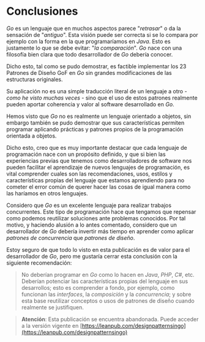 # Conclusiones

_Go_ es un lenguaje que en muchos aspectos parece "_retrasar_" o da la sensación de "_antiguo_". Esta visión puede ser correcta si se lo compara por ejemplo con la forma en la que programaríamos en _Java_. Esto es justamente lo que se debe evitar: "_la comparación_". _Go_ nace con una filosofía bien clara que todo desarrollador de _Go_ debería conocer.

Dicho esto, tal como se pudo demostrar, es factible implementar los 23 Patrones de Diseño GoF en _Go_ sin grandes modificaciones de las estructuras originales.

Su aplicación no es una simple traducción literal de un lenguaje a otro - _como he visto muchas veces_ - sino que el uso de estos patrones realmente pueden aportar coherencia y valor al software desarrollado en _Go_.

Hemos visto que _Go_ no es realmente un lenguaje orientado a objetos, sin embargo también se pudo demostrar que sus características permiten programar aplicando prácticas y patrones propios de la programación orientada a objetos.

Dicho esto, creo que es muy importante destacar que cada lenguaje de programación nace con un propósito definido, y que si bien las experiencias previas que tenemos como desarrolladores de software nos pueden facilitar el aprendizaje de nuevos lenguajes de programación, es vital comprender cuales son las recomendaciones, usos, estilos y características propias del lenguaje que estamos aprendiendo para no cometer el error común de querer hacer las cosas de igual manera como las haríamos en otros lenguajes.

Considero que _Go_ es un excelente lenguaje para realizar trabajos concurrentes. Este tipo de programación hace que tengamos que repensar como podemos reutilizar soluciones ante problemas conocidos. Por tal motivo, y haciendo alusión a lo antes comentado, considero que un desarrollador de _Go_ debería invertir más tiempo en aprender como aplicar _patrones de concurrencia_ que _patrones de diseño_.

Estoy seguro de que todo lo visto en esta publicación es de valor para el desarrollador de _Go_, pero me gustaría cerrar esta conclusión con la siguiente recomendación:

> No deberían programar en _Go_ como lo hacen en _Java_, _PHP_, _C\#_, etc. Deberían potenciar las características propias del lenguaje en sus desarrollos; esto es comprender a fondo, por ejemplo, como funcionan las _interfaces_, la _composición_ y la _concurrencia_; y sobre esta base reutilizar conceptos o usos de patrones de diseño cuando realmente se justifiquen.



> **Atención**: Esta publicación se encuentra abandonada. Puede acceder a la versión vigente en [https://leanpub.com/designpatternsingo](https://leanpub.com/designpatternsingo)

